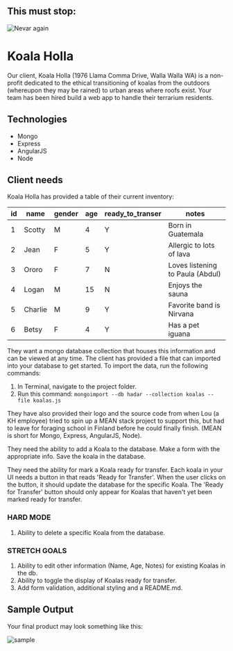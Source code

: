 This must stop:
---------------
![Nevar again](https://i.makeagif.com/media/8-22-2014/GO_DT4.gif)


Koala Holla
===========

Our client, Koala Holla (1976 Llama Comma Drive, Walla Walla WA) is a non-profit dedicated to the ethical transitioning of koalas from the outdoors (whereupon they may be rained) to urban areas where roofs exist. Your team has been hired build a web app to handle their terrarium residents.

Technologies
------------

* Mongo
* Express
* AngularJS
* Node

Client needs
------------
Koala Holla has provided a table of their current inventory:

| id | name    | gender | age | ready_to_transer | notes                            |
|----|---------|--------|-----|------------------|----------------------------------|
| 1  | Scotty  | M      | 4   | Y                | Born in Guatemala                |
| 2  | Jean    | F      | 5   | Y                | Allergic to lots of lava         |
| 3  | Ororo   | F      | 7   | N                | Loves listening to Paula (Abdul) |
| 4  | Logan   | M      | 15  | N                | Enjoys the sauna                  |
| 5  | Charlie | M      | 9   | Y                | Favorite band is Nirvana         |
| 6  | Betsy   | F      | 4   | Y                | Has a pet iguana                 |


They want a mongo database collection that houses this information and can be viewed at any time. The client has provided a file that can imported into your database to get started. To import the data, run the following commands:

1. In Terminal, navigate to the project folder.
2. Run this command: `mongoimport --db hadar --collection koalas --file koalas.js`

They have also provided their logo and the source code from when Lou (a KH employee) tried to spin up a MEAN stack project to support this, but had to leave for foraging school in Finland before he could finally finish. (MEAN is short for Mongo, Express, AngularJS, Node).

They need the ability to add a Koala to the database. Make a form with the appropriate info. Save the koala in the database.

They need the ability for mark a Koala ready for transfer. Each koala in your UI needs a button in that reads 'Ready for Transfer'. When the user clicks on the button, it should update the database for the specific Koala. The 'Ready for Transfer' button should only appear for Koalas that haven't yet been marked ready for transfer.

### HARD MODE

1. Ability to delete a specific Koala from the database.  

### STRETCH GOALS

1. Ability to edit other information (Name, Age, Notes) for existing Koalas in the db.
2. Ability to toggle the display of Koalas ready for transfer.
3. Add form validation, additional styling and a README.md.


Sample Output
--------
Your final product may look something like this:

![sample](sample.png)
